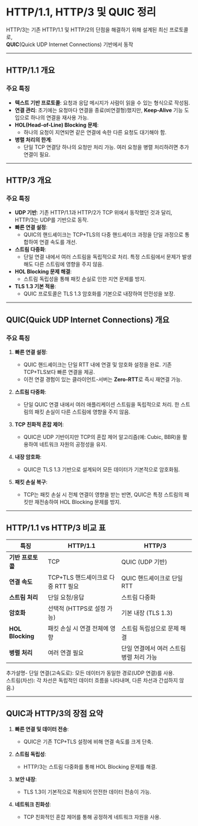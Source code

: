 # HTTP/1.1, HTTP/3 및 QUIC 정리

HTTP/3는 기존 HTTP/1.1 및 HTTP/2의 단점을 해결하기 위해 설계된 최신 프로토콜로,     
**QUIC**(Quick UDP Internet Connections) 기반에서 동작

---

## HTTP/1.1 개요

### 주요 특징
- **텍스트 기반 프로토콜**: 요청과 응답 메시지가 사람이 읽을 수 있는 형식으로 작성됨.
- **연결 관리**: 초기에는 요청마다 연결을 종료(비연결형)했지만, **Keep-Alive** 기능 도입으로 하나의 연결을 재사용 가능.
- **HOL(Head-of-Line) Blocking 문제**:
  - 하나의 요청이 지연되면 같은 연결에 속한 다른 요청도 대기해야 함.
- **병렬 처리의 한계**:
  - 단일 TCP 연결당 하나의 요청만 처리 가능. 여러 요청을 병렬 처리하려면 추가 연결이 필요.

---

## HTTP/3 개요

### 주요 특징
- **UDP 기반**: 기존 HTTP/1.1과 HTTP/2가 TCP 위에서 동작했던 것과 달리, HTTP/3는 UDP를 기반으로 동작.
- **빠른 연결 설정**:
  - QUIC의 핸드셰이크는 TCP+TLS의 다중 핸드셰이크 과정을 단일 과정으로 통합하여 연결 속도를 개선.
- **스트림 다중화**:
  - 단일 연결 내에서 여러 스트림을 독립적으로 처리. 특정 스트림에서 문제가 발생해도 다른 스트림에 영향을 주지 않음.
- **HOL Blocking 문제 해결**:
  - 스트림 독립성을 통해 패킷 손실로 인한 지연 문제를 방지.
- **TLS 1.3 기본 적용**:
  - QUIC 프로토콜은 TLS 1.3 암호화를 기본으로 내장하여 안전성을 보장.

---

## QUIC(Quick UDP Internet Connections) 개요

### 주요 특징
1. **빠른 연결 설정**:
   - QUIC 핸드셰이크는 단일 RTT 내에 연결 및 암호화 설정을 완료. 기존 TCP+TLS보다 빠른 연결을 제공.
   - 이전 연결 경험이 있는 클라이언트-서버는 **Zero-RTT**로 즉시 재연결 가능.

2. **스트림 다중화**:
   - 단일 QUIC 연결 내에서 여러 애플리케이션 스트림을 독립적으로 처리. 한 스트림의 패킷 손실이 다른 스트림에 영향을 주지 않음.

3. **TCP 친화적 혼잡 제어**:
   - QUIC은 UDP 기반이지만 TCP의 혼잡 제어 알고리즘(예: Cubic, BBR)을 활용하여 네트워크 자원의 공정성을 유지.

4. **내장 암호화**:
   - QUIC은 TLS 1.3 기반으로 설계되어 모든 데이터가 기본적으로 암호화됨.

5. **패킷 손실 복구**:
   - TCP는 패킷 손실 시 전체 연결이 영향을 받는 반면, QUIC은 특정 스트림의 패킷만 재전송하여 HOL Blocking 문제를 방지.

---

## HTTP/1.1 vs HTTP/3 비교 표

| 특징                      | HTTP/1.1                                | HTTP/3                                  |
|---------------------------|-----------------------------------------|-----------------------------------------|
| **기반 프로토콜**          | TCP                                    | QUIC (UDP 기반)                         |
| **연결 속도**              | TCP+TLS 핸드셰이크로 다중 RTT 필요      | QUIC 핸드셰이크로 단일 RTT              |
| **스트림 처리**            | 단일 요청/응답                         | 스트림 다중화                           |
| **암호화**                 | 선택적 (HTTPS로 설정 가능)             | 기본 내장 (TLS 1.3)                     |
| **HOL Blocking**           | 패킷 손실 시 연결 전체에 영향           | 스트림 독립성으로 문제 해결             |
| **병렬 처리**              | 여러 연결 필요                         | 단일 연결에서 여러 스트림 병렬 처리 가능|

추가설명- 
단일 연결(고속도로): 모든 데이터가 동일한 경로(UDP 연결)를 사용.       
스트림(차선): 각 차선은 독립적인 데이터 흐름을 나타내며, 다른 차선과 간섭하지 않음.)


---

## QUIC과 HTTP/3의 장점 요약

1. **빠른 연결 및 데이터 전송**:
   - QUIC은 기존 TCP+TLS 설정에 비해 연결 속도를 크게 단축.

2. **스트림 독립성**:
   - HTTP/3는 스트림 다중화를 통해 HOL Blocking 문제를 해결.

3. **보안 내장**:
   - TLS 1.3이 기본적으로 적용되어 안전한 데이터 전송이 가능.

4. **네트워크 친화성**:
   - TCP 친화적인 혼잡 제어를 통해 공정하게 네트워크 자원을 사용.
